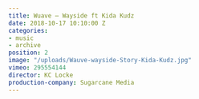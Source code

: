 ```yaml
---
title: Wuave — Wayside ft Kida Kudz
date: 2018-10-17 10:10:00 Z
categories:
- music
- archive
position: 2
image: "/uploads/Wauve-wayside-Story-Kida-Kudz.jpg"
vimeo: 295554144
director: KC Locke
production-company: Sugarcane Media
---
```


